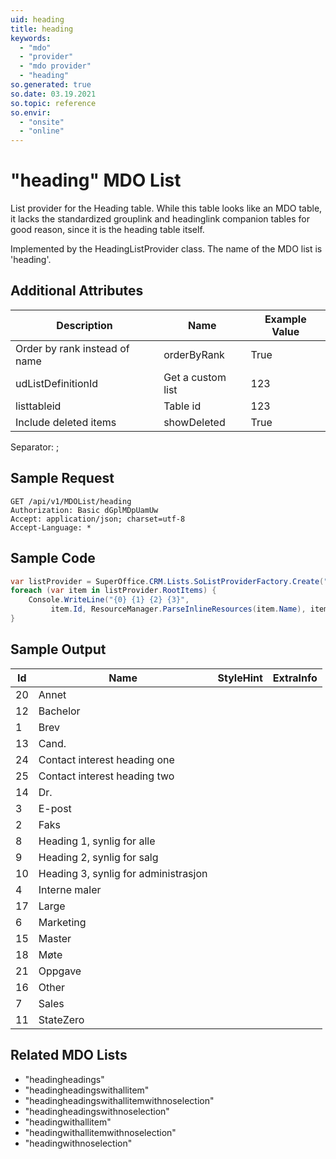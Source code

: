 ```yaml
---
uid: heading
title: heading
keywords:
  - "mdo"
  - "provider"
  - "mdo provider"
  - "heading"
so.generated: true
so.date: 03.19.2021
so.topic: reference
so.envir:
  - "onsite"
  - "online"
---
```


# "heading" MDO List
List provider for the Heading table. While this table looks like an MDO table,
it lacks the standardized grouplink and headinglink companion tables for good reason,
since it is the heading table itself.



Implemented by the <see cref="T:SuperOffice.CRM.Lists.HeadingListProvider">HeadingListProvider</see> class.
The name of the MDO list is 'heading'.

## Additional Attributes

| Description | Name | Example Value |
|-----|-----|------|
|Order by rank instead of name| orderByRank|True|
|udListDefinitionId| Get a custom list|123|
|listtableid| Table id|123|
|Include deleted items| showDeleted|True|

Separator: ;





## Sample Request

```http!
GET /api/v1/MDOList/heading
Authorization: Basic dGplMDpUamUw
Accept: application/json; charset=utf-8
Accept-Language: *

```

## Sample Code
```cs
var listProvider = SuperOffice.CRM.Lists.SoListProviderFactory.Create("heading", forceFlatList: true);
foreach (var item in listProvider.RootItems) {
    Console.WriteLine("{0} {1} {2} {3}", 
         item.Id, ResourceManager.ParseInlineResources(item.Name), item.StyleHint, item.ExtraInfo);
}
```

## Sample Output

|Id   | Name  |StyleHint|ExtraInfo |
| --- | ----- | ------- | -------- |
|20|Annet|||
|12|Bachelor|||
|1|Brev|||
|13|Cand.|||
|24|Contact interest heading one|||
|25|Contact interest heading two|||
|14|Dr.|||
|3|E-post|||
|2|Faks|||
|8|Heading 1, synlig for alle|||
|9|Heading 2, synlig for salg|||
|10|Heading 3, synlig for administrasjon|||
|4|Interne maler|||
|17|Large|||
|6|Marketing|||
|15|Master|||
|18|Møte|||
|21|Oppgave|||
|16|Other|||
|7|Sales|||
|11|StateZero|||


## Related MDO Lists

* "headingheadings"
* "headingheadingswithallitem"
* "headingheadingswithallitemwithnoselection"
* "headingheadingswithnoselection"
* "headingwithallitem"
* "headingwithallitemwithnoselection"
* "headingwithnoselection"
